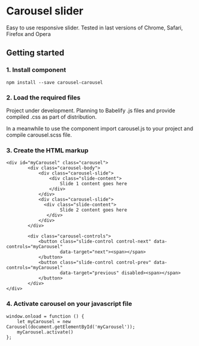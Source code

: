 # Carousel slider
Easy to use responsive slider.
Tested in last versions of Chrome, Safari, Firefox and Opera 



## Getting started

### 1. Install component
````
npm install --save carousel-carousel
````

### 2. Load the required files
Project under development. Planning to Babelify .js files and provide compiled .css as part of distribution.

In a meanwhile to use the component import carousel.js to your project and compile carousel.scss file.

### 3. Create the HTML markup
````
<div id="myCarousel" class="carousel">
        <div class="carousel-body">
            <div class="carousel-slide">
                <div class="slide-content">
                    Slide 1 content goes here
                </div>
            </div>
            <div class="carousel-slide">
              <div class="slide-content">
                    Slide 2 content goes here                 
               </div>
            </div>
        </div>
          
        <div class="carousel-controls">
            <button class="slide-control control-next" data-controls="myCarousel"
                    data-target="next"><span></span>
            </button>
            <button class="slide-control control-prev" data-controls="myCarousel"
                    data-target="previous" disabled><span></span>
            </button>
        </div>
</div>
````

### 4. Activate carousel on your javascript file
````
window.onload = function () {
    let myCarousel = new Carousel(document.getElementById('myCarousel'));
    myCarousel.activate()
};
````